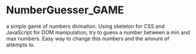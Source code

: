 # NumberGuesser_GAME
a simple game of numbers divination. Using skeleton for CSS and JavaScript for DOM manipulation, try to guess a number between a min and max numbers. Easy way to change this numbers and the amount of attempts to.

